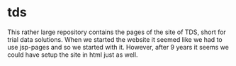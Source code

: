 # tds
This rather large repository contains the pages of the site of TDS, short for trial data solutions.
When we started the website it seemed like we had to use jsp-pages and so we started with it. However, after 9 years it seems we could have setup the site in html just as well.